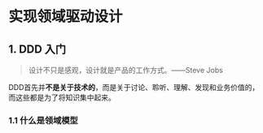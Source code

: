 # 实现领域驱动设计



## 1. DDD 入门

> 设计不只是感观，设计就是产品的工作方式。——Steve Jobs



DDD首先并**不是关于技术的**，而是关于讨论、聆听、理解、发现和业务价值的，而这些都是为了将知识集中起来。



### 1.1 什么是领域模型















